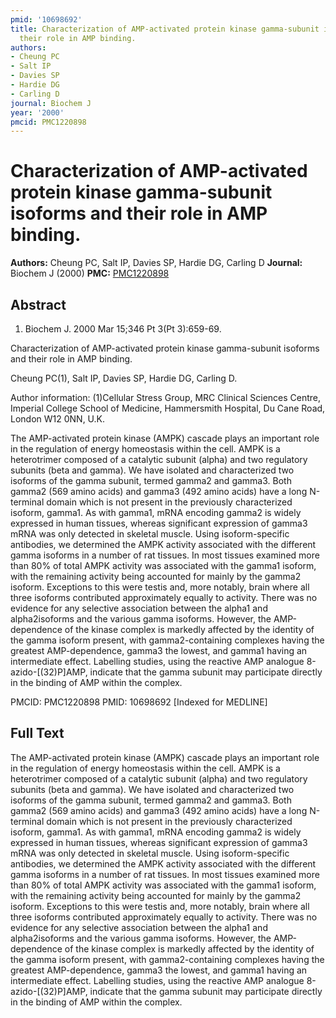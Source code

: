 ```yaml
---
pmid: '10698692'
title: Characterization of AMP-activated protein kinase gamma-subunit isoforms and
  their role in AMP binding.
authors:
- Cheung PC
- Salt IP
- Davies SP
- Hardie DG
- Carling D
journal: Biochem J
year: '2000'
pmcid: PMC1220898
---
```


# Characterization of AMP-activated protein kinase gamma-subunit isoforms and their role in AMP binding.
**Authors:** Cheung PC, Salt IP, Davies SP, Hardie DG, Carling D
**Journal:** Biochem J (2000)
**PMC:** [PMC1220898](https://www.ncbi.nlm.nih.gov/pmc/articles/PMC1220898/)

## Abstract

1. Biochem J. 2000 Mar 15;346 Pt 3(Pt 3):659-69.

Characterization of AMP-activated protein kinase gamma-subunit isoforms and 
their role in AMP binding.

Cheung PC(1), Salt IP, Davies SP, Hardie DG, Carling D.

Author information:
(1)Cellular Stress Group, MRC Clinical Sciences Centre, Imperial College School 
of Medicine, Hammersmith Hospital, Du Cane Road, London W12 0NN, U.K.

The AMP-activated protein kinase (AMPK) cascade plays an important role in the 
regulation of energy homeostasis within the cell. AMPK is a heterotrimer 
composed of a catalytic subunit (alpha) and two regulatory subunits (beta and 
gamma). We have isolated and characterized two isoforms of the gamma subunit, 
termed gamma2 and gamma3. Both gamma2 (569 amino acids) and gamma3 (492 amino 
acids) have a long N-terminal domain which is not present in the previously 
characterized isoform, gamma1. As with gamma1, mRNA encoding gamma2 is widely 
expressed in human tissues, whereas significant expression of gamma3 mRNA was 
only detected in skeletal muscle. Using isoform-specific antibodies, we 
determined the AMPK activity associated with the different gamma isoforms in a 
number of rat tissues. In most tissues examined more than 80% of total AMPK 
activity was associated with the gamma1 isoform, with the remaining activity 
being accounted for mainly by the gamma2 isoform. Exceptions to this were testis 
and, more notably, brain where all three isoforms contributed approximately 
equally to activity. There was no evidence for any selective association between 
the alpha1 and alpha2isoforms and the various gamma isoforms. However, the 
AMP-dependence of the kinase complex is markedly affected by the identity of the 
gamma isoform present, with gamma2-containing complexes having the greatest 
AMP-dependence, gamma3 the lowest, and gamma1 having an intermediate effect. 
Labelling studies, using the reactive AMP analogue 8-azido-[(32)P]AMP, indicate 
that the gamma subunit may participate directly in the binding of AMP within the 
complex.

PMCID: PMC1220898
PMID: 10698692 [Indexed for MEDLINE]

## Full Text

The AMP-activated protein kinase (AMPK) cascade plays an important role in the regulation of energy homeostasis within the cell. AMPK is a heterotrimer composed of a catalytic subunit (alpha) and two regulatory subunits (beta and gamma). We have isolated and characterized two isoforms of the gamma subunit, termed gamma2 and gamma3. Both gamma2 (569 amino acids) and gamma3 (492 amino acids) have a long N-terminal domain which is not present in the previously characterized isoform, gamma1. As with gamma1, mRNA encoding gamma2 is widely expressed in human tissues, whereas significant expression of gamma3 mRNA was only detected in skeletal muscle. Using isoform-specific antibodies, we determined the AMPK activity associated with the different gamma isoforms in a number of rat tissues. In most tissues examined more than 80% of total AMPK activity was associated with the gamma1 isoform, with the remaining activity being accounted for mainly by the gamma2 isoform. Exceptions to this were testis and, more notably, brain where all three isoforms contributed approximately equally to activity. There was no evidence for any selective association between the alpha1 and alpha2isoforms and the various gamma isoforms. However, the AMP-dependence of the kinase complex is markedly affected by the identity of the gamma isoform present, with gamma2-containing complexes having the greatest AMP-dependence, gamma3 the lowest, and gamma1 having an intermediate effect. Labelling studies, using the reactive AMP analogue 8-azido-[(32)P]AMP, indicate that the gamma subunit may participate directly in the binding of AMP within the complex.
